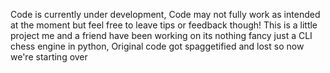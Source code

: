 Code is currently under development, Code may not fully work as intended at the moment but feel free to leave tips or feedback though!
This is a little project me and a friend have been working on its nothing fancy just a CLI chess engine in python, Original code got spaggetified and lost so now we're starting over
